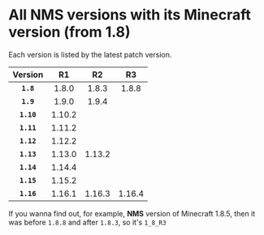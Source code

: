 # All NMS versions with its Minecraft version (from 1.8)
Each version is listed by the latest patch version.<br>

|Version|R1|R2|R3|
|:--:|:--:|:--:|:--:|
|**``1.8``**|1.8.0|1.8.3|1.8.8|
|**``1.9``**|1.9.0|1.9.4|
|**``1.10``**|1.10.2|
|**``1.11``**|1.11.2|
|**``1.12``**|1.12.2|
|**``1.13``**|1.13.0|1.13.2|
|**``1.14``**|1.14.4|
|**``1.15``**|1.15.2|
|**``1.16``**|1.16.1|1.16.3|1.16.4|

If you wanna find out, for example, **NMS** version of Minecraft 1.8.5, then it was before ``1.8.8`` and after ``1.8.3``, so it's ``1_8_R3``
